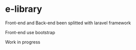 # e-library
Front-end and Back-end been splitted with laravel framework

Front-end use bootstrap

Work in progress
